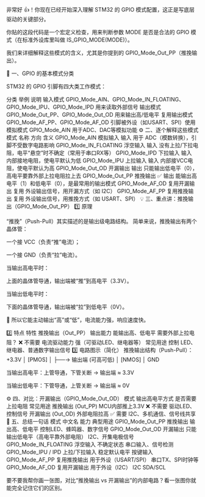 非常好 👍！你现在已经开始深入理解 STM32 的 GPIO 模式配置，这正是写底层驱动的关键部分。

你贴的这段代码是一个宏定义检查，用来判断参数 MODE 是否是合法的 GPIO 模式（在标准外设库里叫做 IS_GPIO_MODE(MODE)）。

我们来详细解释这些模式的含义，尤其是你提到的 GPIO_Mode_Out_PP（推挽输出）。

🧱 一、GPIO 的基本模式分类

STM32 的 GPIO 引脚有四大类工作模式：

分类	举例	说明
输入模式	GPIO_Mode_AIN、GPIO_Mode_IN_FLOATING、GPIO_Mode_IPU、GPIO_Mode_IPD	用来读取外部信号
输出模式	GPIO_Mode_Out_PP、GPIO_Mode_Out_OD	用来输出高/低电平
复用输出模式	GPIO_Mode_AF_PP、GPIO_Mode_AF_OD	引脚被外设（如USART、SPI）使用
模拟模式	GPIO_Mode_AIN	用于ADC、DAC等模拟功能
⚙️ 二、逐个解释这些模式
模式	名称	方向	含义
GPIO_Mode_AIN	模拟输入	输入	用于 ADC（模数转换），引脚不受数字电路影响
GPIO_Mode_IN_FLOATING	浮空输入	输入	没有上拉/下拉电阻，电平“悬空”时不确定（常用于串口RX等）
GPIO_Mode_IPD	下拉输入	输入	内部接地电阻，使电平默认为低
GPIO_Mode_IPU	上拉输入	输入	内部接VCC电阻，使电平默认为高
GPIO_Mode_Out_OD	开漏输出	输出	只能输出低电平（0），高电平要靠外部上拉电阻拉上去
GPIO_Mode_Out_PP	推挽输出 ✅	输出	能输出高电平（1）和低电平（0），是最常用的输出模式
GPIO_Mode_AF_OD	复用开漏输出	复用	外设输出信号，用开漏方式（如 I2C）
GPIO_Mode_AF_PP	复用推挽输出	复用	外设输出信号，用推挽方式（如 USART、SPI）
💡 三、重点讲：推挽输出（GPIO_Mode_Out_PP）
1️⃣ 原理

“推挽”（Push-Pull）其实描述的是输出级电路结构。
简单来说，推挽输出有两个晶体管：

一个接 VCC（负责“推”电流）；

一个接 GND（负责“拉”电流）。

当输出高电平时：

上面的晶体管导通，输出端被“推”到高电平（3.3V）。

当输出低电平时：

下面的晶体管导通，输出端被“拉”到低电平（0V）。

🧩 所以它能主动输出“高”或“低”，电流能力强，响应速度快。

2️⃣ 特点
特性	推挽输出（Out_PP）
输出能力	能输出高、低电平
需要外部上拉电阻？	❌ 不需要
电流驱动能力	强（可驱动LED、继电器等）
常见用途	控制 LED、继电器、普通数字输出信号
3️⃣ 电路图示（简化）
推挽输出结构（Push-Pull）：
   +3.3V
     │
    [PMOS]
     │
     ├──→ 输出端 (可高可低)
     │
    [NMOS]
     │
    GND


当输出高电平：上管导通，下管关断 → 输出端 ≈ 3.3V

当输出低电平：下管导通，上管关断 → 输出端 ≈ 0V

⚙️ 四、对比：开漏输出（GPIO_Mode_Out_OD）
模式	输出高电平方式	是否需要上拉电阻	常见用途
推挽输出 (Out_PP)	MCU内部推上3.3V	❌ 不需要	驱动LED、控制信号
开漏输出 (Out_OD)	外部电阻拉高	✅ 需要	I2C、多机通信、信号线共享
🧾 五、总结一句话
模式	中文名	能力	典型用途
GPIO_Mode_Out_PP	推挽输出	输出高、低电平	控制LED、蜂鸣器、数字信号
GPIO_Mode_Out_OD	开漏输出	只能输出低电平（高电平靠外部电阻）	I2C、开集电极信号
GPIO_Mode_IN_FLOATING	浮空输入	不确定状态	串口输入、信号检测
GPIO_Mode_IPU / IPD	上拉/下拉输入	稳定默认电平	按键输入
GPIO_Mode_AF_PP	复用推挽输出	用于外设（USART/SPI）	串口TX、SPI时钟等
GPIO_Mode_AF_OD	复用开漏输出	用于外设（I2C）	I2C SDA/SCL

要不要我帮你画一张图，对比“推挽输出 vs 开漏输出”的内部电路？看一张图你就能完全记住它们的区别。